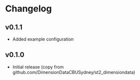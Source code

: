 # Changelog

## v0.1.1

* Added example configuration

## v0.1.0

* Initial release (copy from github.com/DimensionDataCBUSydney/st2_dimensiondata)
